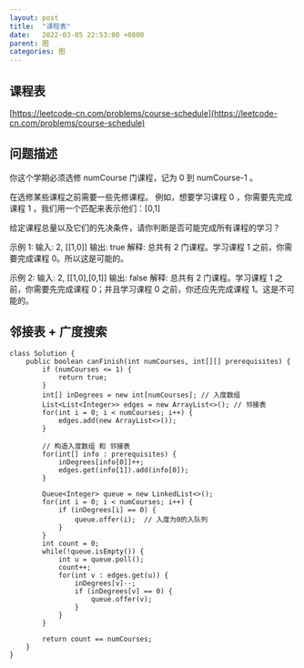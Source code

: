 ```yaml
---
layout: post
title:  "课程表"
date:   2022-03-05 22:53:00 +0800
parent: 图
categories: 图
---
```

## 课程表
[https://leetcode-cn.com/problems/course-schedule](https://leetcode-cn.com/problems/course-schedule)

## 问题描述
你这个学期必须选修 numCourse 门课程，记为 0 到 numCourse-1 。

在选修某些课程之前需要一些先修课程。 例如，想要学习课程 0 ，你需要先完成课程 1 ，我们用一个匹配来表示他们：[0,1]

给定课程总量以及它们的先决条件，请你判断是否可能完成所有课程的学习？
 

示例 1:
输入: 2, [[1,0]] 
输出: true
解释: 总共有 2 门课程。学习课程 1 之前，你需要完成课程 0。所以这是可能的。

示例 2:
输入: 2, [[1,0],[0,1]]
输出: false
解释: 总共有 2 门课程。学习课程 1 之前，你需要先完成​课程 0；并且学习课程 0 之前，你还应先完成课程 1。这是不可能的。

## 邻接表 + 广度搜索
```
class Solution {
    public boolean canFinish(int numCourses, int[][] prerequisites) {
        if (numCourses <= 1) {
            return true;
        }
        int[] inDegrees = new int[numCourses]; // 入度数组
        List<List<Integer>> edges = new ArrayList<>(); // 邻接表
        for(int i = 0; i < numCourses; i++) {
            edges.add(new ArrayList<>());
        }

        // 构造入度数组 和 邻接表
        for(int[] info : prerequisites) {
            inDegrees[info[0]]++;
            edges.get(info[1]).add(info[0]);
        }

        Queue<Integer> queue = new LinkedList<>();
        for(int i = 0; i < numCourses; i++) {
            if (inDegrees[i] == 0) {
                queue.offer(i);  // 入度为0的入队列
            }
        }
        int count = 0;
        while(!queue.isEmpty()) {
            int u = queue.poll();
            count++;
            for(int v : edges.get(u)) {
                inDegrees[v]--;
                if (inDegrees[v] == 0) {
                    queue.offer(v);
                }
            }
        }

        return count == numCourses;
    }
}
```